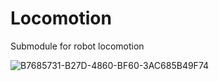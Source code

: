 # Locomotion
Submodule for robot locomotion

![B7685731-B27D-4860-BF60-3AC685B49F74](https://github.com/user-attachments/assets/c23c35cc-b48f-4124-b1cf-a2cd45e557e0)

